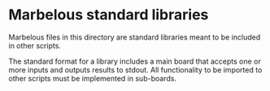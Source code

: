 Marbelous standard libraries
============================

Marbelous files in this directory are standard libraries meant to be included in other scripts.

The standard format for a library includes a main board that accepts one or more inputs and outputs results to stdout. All functionality to be imported to other scripts must be implemented in sub-boards.
